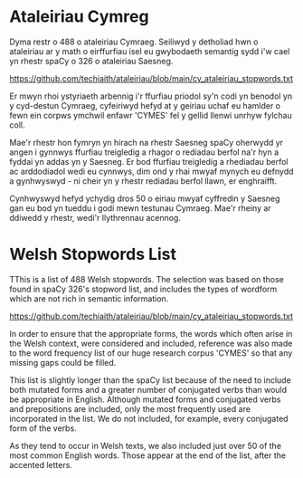 # Ataleiriau Cymreg
Dyma restr o 488 o ataleiriau Cymraeg. Seiliwyd y detholiad hwn o ataleiriau ar y math o eirffurfiau isel eu gwybodaeth semantig sydd i'w cael yn rhestr spaCy o
326 o ataleiriau Saesneg.

https://github.com/techiaith/ataleiriau/blob/main/cy_ataleiriau_stopwords.txt

Er mwyn rhoi ystyriaeth arbennig i'r ffurfiau priodol sy'n codi yn benodol yn y cyd-destun Cymraeg, cyfeiriwyd hefyd at y geiriau uchaf eu hamlder o fewn ein corpws ymchwil enfawr 'CYMES' fel y gellid llenwi unrhyw fylchau coll.

Mae'r rhestr hon fymryn yn hirach na rhestr Saesneg spaCy oherwydd yr angen i gynnwys ffurfiau treigledig a rhagor o rediadau berfol na'r hyn a fyddai yn addas yn y Saesneg. Er bod ffurfiau treigledig a rhediadau berfol ac arddodiadol wedi eu cynnwys, dim ond y rhai mwyaf mynych eu defnydd a gynhwyswyd - ni cheir yn y rhestr rediadau berfol llawn, er enghraifft.

Cynhwyswyd hefyd ychydig dros 50 o eiriau mwyaf cyffredin y Saesneg gan eu bod yn tueddu i godi mewn testunau Cymraeg. Mae'r rheiny ar ddiwedd y rhestr, wedi'r llythrennau acennog.


# Welsh Stopwords List
TThis is a list of 488 Welsh stopwords. The selection was based on those found in spaCy 326's stopword list, and includes the types of wordform which are not rich in semantic information.

https://github.com/techiaith/ataleiriau/blob/main/cy_ataleiriau_stopwords.txt

In order to ensure that the appropriate forms, the words which often arise in the Welsh context, were considered and included, reference was also made to the word frequency list  of our huge research corpus 'CYMES' so that any missing gaps could be filled.

This list is slightly longer than the spaCy list because of the need to include both mutated forms and a greater number of conjugated verbs than would be appropriate in English. Although mutated forms and conjugated verbs and prepositions are included, only the most frequently used are incorporated in the list. We do not included, for example, every conjugated form of the verbs.

As they tend to occur in Welsh texts, we also included just over 50 of the most common English words. Those appear at the end of the list, after the accented letters.


